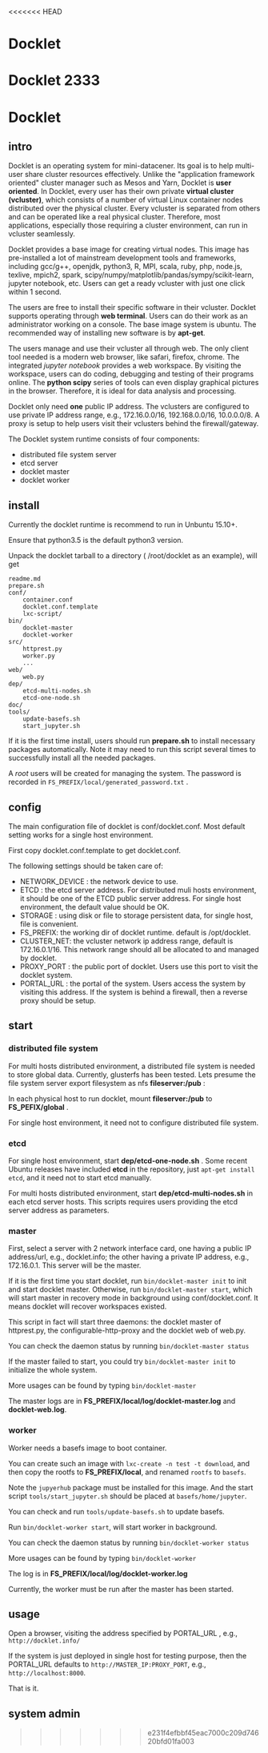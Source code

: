 <<<<<<< HEAD
# Docklet
Docklet
2333
=======
# Docklet 

## intro

Docklet is an operating system for mini-datacener. Its goal is to help
multi-user share cluster resources effectively. Unlike the "application
framework oriented" cluster manager such as Mesos and Yarn, Docklet is
**user oriented**. In Docklet, every user has their own private
**virtual cluster (vcluster)**, which consists of a number of virtual
Linux container nodes distributed over the physical cluster. Every
vcluster is separated from others and can be operated like a real
physical cluster. Therefore, most applications, especially those
requiring a cluster environment, can run in vcluster seamlessly. 

Docklet provides a base image for creating virtual nodes. This image has
pre-installed a lot of mainstream development tools and frameworks,
including gcc/g++, openjdk, python3, R, MPI, scala, ruby, php, node.js,
texlive, mpich2, spark,
scipy/numpy/matplotlib/pandas/sympy/scikit-learn, jupyter notebook, etc.
Users can get a ready vcluster with just one click within 1 second.

The users are free to install their specific software in their vcluster.
Docklet supports operating through **web terminal**. Users can do their
work as an administrator working on a console. The base image system is
ubuntu. The recommended way of installing new software is by
**apt-get**.

The users manage and use their vcluster all through web. The only client
tool needed is a modern web browser, like safari, firefox, chrome. The
integrated *jupyter notebook* provides a web workspace. By visiting the
workspace, users can do coding, debugging and testing of their programs
online. The **python scipy** series of tools can even display graphical
pictures in the browser. Therefore, it is ideal for data analysis and
processing.

Docklet only need **one** public IP address. The vclusters are
configured to use private IP address range, e.g., 172.16.0.0/16,
192.168.0.0/16, 10.0.0.0/8. A proxy is setup to help
users visit their vclusters behind the firewall/gateway. 

The Docklet system runtime consists of four components:

- distributed file system server
- etcd server
- docklet master
- docklet worker

## install

Currently the docklet runtime is recommend to run in Unbuntu 15.10+.

Ensure that python3.5 is the default python3 version.

Unpack the docklet tarball to a directory ( /root/docklet as an
example), will get

```
readme.md
prepare.sh
conf/
    container.conf
    docklet.conf.template
    lxc-script/
bin/
    docklet-master
    docklet-worker
src/
    httprest.py
    worker.py
    ...
web/
    web.py
dep/
    etcd-multi-nodes.sh
    etcd-one-node.sh
doc/
tools/
    update-basefs.sh
    start_jupyter.sh
```

If it is the first time install, users should run **prepare.sh** to
install necessary packages automatically. Note it may need to run this 
script several times to successfully install all the needed packages.

A *root* users will be created for managing the system. The password is
recorded in `FS_PREFIX/local/generated_password.txt` .

## config ##

The main configuration file of docklet is conf/docklet.conf. Most
default setting works for a single host environment. 

First copy docklet.conf.template to get docklet.conf.

The following settings should be taken care of:

- NETWORK_DEVICE : the network device to use. 
- ETCD : the etcd server address. For distributed muli hosts
  environment, it should be one of the ETCD public server address.
  For single host environment, the default value should be OK.
- STORAGE : using disk or file to storage persistent data, for
  single host, file is convenient.
- FS_PREFIX: the working dir of docklet runtime. default is
  /opt/docklet.
- CLUSTER_NET: the vcluster network ip address range, default is
  172.16.0.1/16. This network range should all be allocated to  and 
  managed by docklet. 
- PROXY_PORT : the public port of docklet. Users use
  this port to visit the docklet system.
- PORTAL_URL : the portal of the system. Users access the system
  by visiting this address. If the system is behind a firewall, then
  a reverse proxy should be setup.

## start ##

### distributed file system ###

For multi hosts distributed environment, a distributed file system is
needed to store global data. Currently, glusterfs has been tested. 
Lets presume the file system server export filesystem as nfs
**fileserver:/pub** :

In each physical host to run docklet, mount **fileserver:/pub** to
**FS_PEFIX/global** .

For single host environment, it need not to configure distributed
file system.

### etcd ###

For single host environment, start **dep/etcd-one-node.sh** . Some recent
Ubuntu releases have included **etcd** in the repository, just `apt-get
install etcd`, and it need not to start etcd manually.

For multi hosts distributed environment, start
**dep/etcd-multi-nodes.sh** in each etcd server hosts. This scripts
requires users providing the etcd server address as parameters.

### master ###

First, select a server with 2 network interface card, one having a
public IP address/url, e.g., docklet.info; the other having a private IP
address, e.g., 172.16.0.1. This server will be the master.

If it is the first time you start docklet, run `bin/docklet-master init`
to init and start docklet master. Otherwise, run  `bin/docklet-master start`, 
which will start master in recovery mode in background using 
conf/docklet.conf. It means docklet will recover workspaces existed.

This script in fact will start three daemons: the docklet master of
httprest.py, the configurable-http-proxy and the docklet web of web.py.

You can check the daemon status by running `bin/docklet-master status`

If the master failed to start, you could try `bin/docklet-master init`
to initialize the whole system.

More usages can be found by typing `bin/docklet-master`

The master logs are in **FS_PREFIX/local/log/docklet-master.log** and
**docklet-web.log**.

### worker ###

Worker needs a basefs image to boot container.

You can create such an image with `lxc-create -n test -t download`, 
and then copy the rootfs to **FS_PREFIX/local**, and renamed `rootfs` 
to `basefs`.

Note the `jupyerhub` package must be installed for this image.  And the 
start script `tools/start_jupyter.sh` should be placed at
`basefs/home/jupyter`.

You can check and run `tools/update-basefs.sh` to update basefs.

Run `bin/docklet-worker start`, will start worker in background.

You can check the daemon status by running `bin/docklet-worker status`

More usages can be found by typing `bin/docklet-worker`

The log is in **FS_PREFIX/local/log/docklet-worker.log**

Currently, the worker must be run after the master has been started.

## usage ##

Open a browser, visiting the address specified by PORTAL_URL , 
e.g., ` http://docklet.info/ `

If the system is just deployed in single host for testing purpose,
then the PORTAL_URL defaults to `http://MASTER_IP:PROXY_PORT`,
e.g., `http://localhost:8000`.

That is it.

## system admin ##
>>>>>>> e231f4efbbf45eac7000c209d74620bfd01fa003
